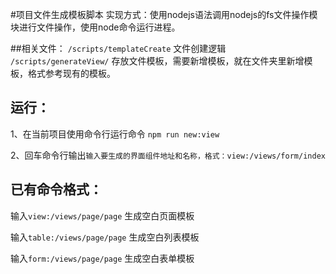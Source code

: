 #项目文件生成模板脚本
实现方式：使用nodejs语法调用nodejs的fs文件操作模块进行文件操作，使用node命令运行进程。

##相关文件：
``/scripts/templateCreate`` 文件创建逻辑
``/scripts/generateView/`` 存放文件模板，需要新增模板，就在文件夹里新增模板，格式参考现有的模板。

## 运行：
1、在当前项目使用命令行运行命令 ``npm run new:view``

2、回车命令行输出``输入要生成的界面组件地址和名称，格式：view:/views/form/index``

## 已有命令格式：

输入``view:/views/page/page`` 生成空白页面模板

输入``table:/views/page/page`` 生成空白列表模板

输入``form:/views/page/page`` 生成空白表单模板
